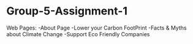 # Group-5-Assignment-1

Web Pages:
-About Page
-Lower your Carbon FootPrint
-Facts & Myths about Climate Change
-Support Eco Friendly Companies
